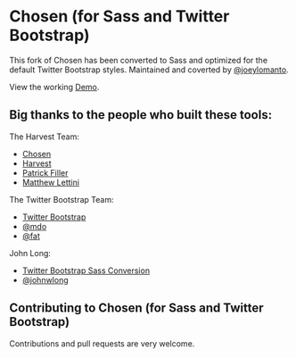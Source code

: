 # Chosen (for Sass and Twitter Bootstrap)

This fork of Chosen has been converted to Sass and optimized for the default Twitter Bootstrap styles. Maintained and coverted by [@joeylomanto](http://www.twitter.com/joeylomanto).

View the working [Demo](http://chosen-sass-bootstrap.herokuapp.com/).

## Big thanks to the people who built these tools:

The Harvest Team:

- [Chosen](http://harvesthq.github.com/chosen/)
- [Harvest](http://www.getharvest.com/)
- [Patrick Filler](http://www.patrickfiller.com/)
- [Matthew Lettini](http://matthewlettini.com/)

The Twitter Bootstrap Team:

- [Twitter Bootstrap](http://twitter.github.com/bootstrap/)
- [@mdo](http://www.twitter.com/mdo)
- [@fat](http://www.twitter.com/fat)

John Long:

- [Twitter Bootstrap Sass Conversion](https://github.com/jlong/sass-twitter-bootstrap)
- [@johnwlong](http://www.twitter.com/johnwlong)

## Contributing to Chosen (for Sass and Twitter Bootstrap)

Contributions and pull requests are very welcome.